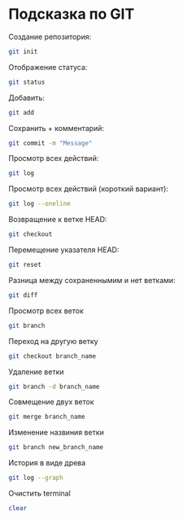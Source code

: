 # Подсказка по GIT

Создание репозитория: 
```sh
git init
```

Отображение статуса:
```sh
git status
```

Добавить:
```sh
git add
```

Сохранить + комментарий:
```sh 
git commit -m "Message"
```

Просмотр всех действий: 
```sh
git log
```

Просмотр всех действий (короткий вариант):
```sh
git log --oneline
```

Вoзвращение к ветке HEAD:
```sh
git checkout
```
Перемещение указателя HEAD:
```sh
git reset
```

Разница между сохраненнымим и нет ветками:
```sh
git diff
```

Просмотр всех веток
```sh
git branch
```

Переход на другую ветку
```sh
git checkout branch_name
```

Удаление ветки
```sh
git branch -d branch_name
```

Совмещение двух веток
```sh
git merge branch_name
```

Изменение назвиния ветки
```sh
git branch new_branch_name
```

История в виде древа
```sh
git log --graph
```

Очистить terminal
```sh
clear
```